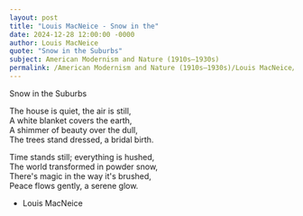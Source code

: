 ```yaml
---
layout: post
title: "Louis MacNeice - Snow in the"
date: 2024-12-28 12:00:00 -0000
author: Louis MacNeice
quote: "Snow in the Suburbs"
subject: American Modernism and Nature (1910s–1930s)
permalink: /American Modernism and Nature (1910s–1930s)/Louis MacNeice/Louis MacNeice - Snow in the
---
```


Snow in the Suburbs
  
  The house is quiet, the air is still,  
  A white blanket covers the earth,  
  A shimmer of beauty over the dull,  
  The trees stand dressed, a bridal birth.  
    
  Time stands still; everything is hushed,  
  The world transformed in powder snow,  
  There's magic in the way it's brushed,  
  Peace flows gently, a serene glow.

- Louis MacNeice
